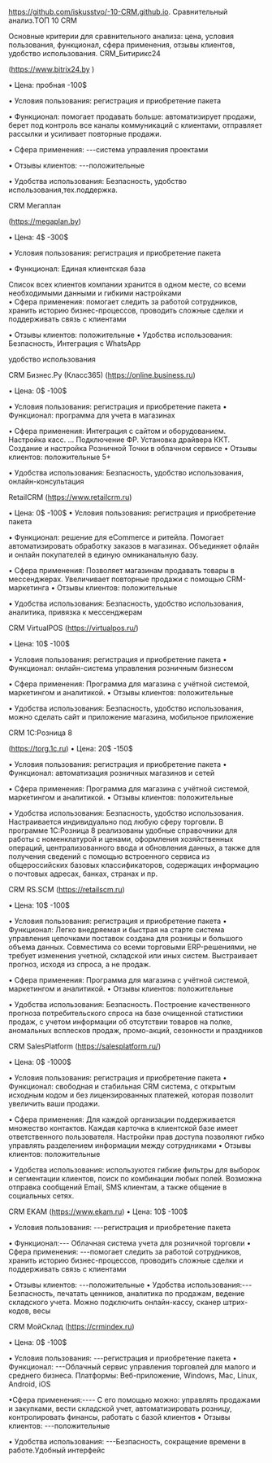   https://github.com/iskusstvo/-10-CRM.github.io.
Сравнительный анализ.ТОП 10 CRM

Основные критерии для сравнительного анализа: цена, условия пользования, функционал, сфера применения, отзывы клиентов, удобство использования.
CRM_Битирикс24


(https://www.bitrix24.by )

•	Цена: пробная -100$

•	Условия пользования: регистрация и приобретение пакета

•	Функционал: помогает продавать больше: автоматизирует продажи, берет под контроль все каналы коммуникаций с клиентами, отправляет рассылки и усиливает повторные продажи.

•	Сфера применения: ---система управления проектами

•	Отзывы клиентов: ---положительные 

•	Удобства использования: Безпасность, удобство использования,тех.поддержка.


CRM Мегаплан

(https://megaplan.by)

•	Цена: 4$ -300$

•	Условия пользования: регистрация и приобретение пакета

•	Функционал: Единая клиентская база

Список всех клиентов компании хранится в одном месте, со всеми необходимыми данными и гибкими настройками  
•	Сфера применения: помогает следить за работой сотрудников, хранить историю бизнес-процессов, проводить сложные сделки и поддерживать связь с клиентами

•	Отзывы клиентов: положительные 
•	Удобства использования: Безпасность, Интеграция с WhatsApp

удобство использования


CRM  Бизнес.Ру (Класс365)
(https://online.business.ru)


•	Цена: 0$ -100$

•	Условия пользования: регистрация и приобретение пакета
•	Функционал: программа для учета в магазинах

•
Сфера применения:  Интеграция с сайтом и оборудованием. Настройка касс. ... Подключение ФР. Установка драйвера ККТ. Создание и настройка Розничной Точки в облачном сервисе
•	Отзывы клиентов: положительные 5+


•	Удобства использования: Безпасность, удобство использования, онлайн-консультация 


RetailCRM
(https://www.retailcrm.ru)

•	Цена: 0$ -100$
•	Условия пользования: регистрация и приобретение пакета

•	Функционал: решение для eCommerce и ритейла. Помогает автоматизировать обработку заказов в магазинах. Объединяет офлайн и онлайн покупателей в единую омниканальную базу.

•	Сфера применения:  Позволяет магазинам продавать товары в мессенджерах. Увеличивает повторные продажи с помощью CRM-маркетинга
•	Отзывы клиентов: положительные 

•	Удобства использования: Безпасность, удобство использования, аналитика, привязка к мессенджерам 


CRM VirtualPOS
(https://virtualpos.ru/)

•	Цена: 10$ -100$

•	Условия пользования: регистрация и приобретение пакета
•	Функционал: онлайн-система управления розничным бизнесом

•	Сфера применения:  Программа для магазина с учётной системой, маркетингом и аналитикой. 
•	Отзывы клиентов: положительные 

•	Удобства использования: Безпасность, удобство использования, можно сделать сайт и приложение магазина, мобильное приложение

CRM 1С:Розница 8

(https://torg.1c.ru)
•	Цена: 20$ -150$

•	Условия пользования: регистрация и приобретение пакета
•	Функционал: автоматизация розничных магазинов и сетей

•	Сфера применения:  Программа для магазина с учётной системой, маркетингом и аналитикой. 
•	Отзывы клиентов: положительные 

•	Удобства использования: Безпасность, удобство использования. Настраивается индивидуально под любую сферу торговли. В программе 1С:Розница 8 реализованы удобные справочники для работы с номенклатурой и ценами, оформления хозяйственных операций, централизованного ввода и обновления данных, а также для получения сведений с помощью встроенного сервиса из общероссийских базовых классификаторов, содержащих информацию о почтовых адресах, банках, странах и пр.


CRM RS.SCM
(https://retailscm.ru)

•	Цена: 10$ -100$

•	Условия пользования: регистрация и приобретение пакета
•	Функционал: Легко внедряемая и быстрая на старте система управления цепочками поставок создана для розницы и большого объема данных. Совместима со всеми торговыми ERP-решениями, не требует изменения учетной, складской или иных систем. Выстраивает прогноз, исходя из спроса, а не продаж.

•	Сфера применения:  Программа для магазина с учётной системой, маркетингом и аналитикой. 
•	Отзывы клиентов: положительные 

•	Удобства использования: Безпасность. Построение качественного прогноза потребительского спроса на базе очищенной статистики продаж, с учетом информации об отсутствии товаров на полке, аномальных всплесков продаж, промо-акций, сезонности и праздников


CRM SalesPlatform
(https://salesplatform.ru/)

•	Цена: 0$ -1000$

•	Условия пользования: регистрация и приобретение пакета
•	Функционал: свободная и стабильная CRM система, с открытым исходным кодом и без лицензированных платежей, которая позволит увеличить ваши продажи.

•	Сфера применения:  Для каждой организации поддерживается множество контактов. Каждая карточка в клиентской базе имеет ответственного пользователя. Настройки прав доступа позволяют гибко управлять разделением информации между сотрудниками
•	Отзывы клиентов: положительные 

•	Удобства использования: используются гибкие фильтры для выборок и сегментации клиентов, поиск по комбинации любых полей. Возможна отправка сообщений Email, SMS клиентам, а также общение в социальных сетях.


CRM EKAM
(https://www.ekam.ru)
•	Цена: 10$ -100$

•	Условия пользования: ---регистрация и приобретение пакета

•	Функционал:--- Облачная система учета для розничной торговли
•	Сфера применения: ---помогает следить за работой сотрудников, хранить историю бизнес-процессов, проводить сложные сделки и поддерживать связь с клиентами

•	Отзывы клиентов: ---положительные 
•	Удобства использования:--- Безпасность, печатать ценников, аналитика по продажам, ведение складского учета. Можно подключить онлайн-кассу, сканер штрих-кодов, весы


CRM  МойСклад
(https://crmindex.ru)

•	Цена: 0$ -100$

•	Условия пользования: ---регистрация и приобретение пакета
•	Функционал: ---Облачный сервис управления торговлей для малого и среднего бизнеса. Платформы: Веб-приложение, Windows, Mac, Linux, Android, iOS

•Сфера применения:---- С его помощью можно: управлять продажами и закупками, вести складской учет, автоматизировать розницу, контролировать финансы, работать с базой клиентов
•	Отзывы клиентов: ---положительные 

•	Удобства использования: ---Безпасность, сокращение времени в работе.Удобный интерфейс


